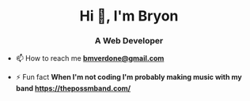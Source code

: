 <h1 align="center">Hi 👋, I'm Bryon</h1>
<h3 align="center">A Web Developer</h3>


- 📫 How to reach me **bmverdone@gmail.com**

- ⚡ Fun fact **When I'm not coding I'm probably making music with my band https://thepossmband.com/**


